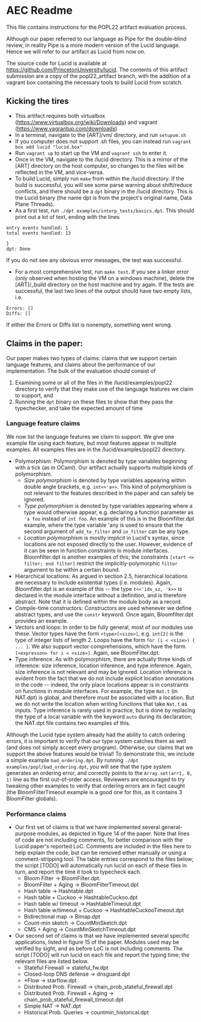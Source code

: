 # AEC Readme
This file contains instructions for the POPL22 artifact evaluation process.

Although our paper referred to our language as Pipe for the double-blind
review, in reality Pipe is a more modern version of the Lucid language. Hence we will
refer to our artifact as Lucid from now on.

The source code for Lucid is available at https://github.com/PrincetonUniversity/lucid.
The contents of this artifact submission are a copy of the popl22_artifact branch, with the addition of
a vagrant box containing the necessary tools to build Lucid from scratch.

## Kicking the tires
* This artifact requires both virtualbox (https://www.virtualbox.org/wiki/Downloads) and vagrant (https://www.vagrantup.com/downloads)
* In a terminal, navigate to the [ART]/vm/ directory, and run `setupvm.sh`
* If you computer does not support .sh files, you can instead run `vagrant box add lucid "lucid.box"`
* Run `vagrant up` to start up the VM and `vagrant ssh` to enter it.
* Once in the VM, navigate to the /lucid directory. This is a mirror of the [ART] directory on the host computer,
so changes to the files will be reflected in the VM, and vice-versa.
* To build Lucid, simply run `make` from within the /lucid directory. If the build is successful, you
will see some parse warning about shift/reduce conflicts, and there should be a `dpt` binary in the /lucid directory.
This is the Lucid binary (the name dpt is from the project's original name, Data Plane Threads).
* As a first test, run `./dpt examples/interp_tests/basics.dpt`. This should print out a lot of text, ending with the lines

```
entry events handled: 1
total events handled: 13

}
dpt: Done
```
If you do not see any obvious error messages, the test was successful.
* For a most comprehensive test, run `make test`. If you see a linker error (only observed when hosting the VM on a windows machine), delete the [ART]/_build directory on the host machine and try again. If the tests are successful, the last two
lines of the output should have two empty lists, i.e.

```
Errors: []
Diffs: []
```
If either the Errors or Diffs list is nonempty, something went wrong.

## Claims in the paper:
Our paper makes two types of claims: claims that we support certain language features, and claims about
the performance of our implementation. The bulk of the evaluation should consist of
1. Examining some or all of the files in the /lucid/examples/popl22 directory to verify that they make use of the language features we claim to support, and
2. Running the `dpt` binary on these files to show that they pass the typechecker, and take the expected amount of time

### Language feature claims
We now list the language features we claim to support. We give one example file using each feature, but most features appear in
multiple examples. All examples files are in the /lucid/examples/popl22 directory.
* Polymorphism: Polymorphism is denoted by type variables beginning with a tick (as in OCaml). Our artifact actually supports
multiple kinds of polymorphism.
  * _Size polymorphism_ is denoted by type variables appearing within double angle brackets, e.g. `int<<'a>>`. This kind of polymorphism is not relevant to the features described in the paper and can safely be ignored.
  * _Type polymorphism_ is denoted by type variables appearing where a type would otherwise appear, e.g. declaring a function parameter as `'a foo` instead of `int foo`. An example of this is in the Bloomfilter.dpt example, where the type variable 'any is used to ensure that the second argument of `add_to_filter` and `in_filter` can be any type.
  * _Location polymorphism_ is mostly implicit in Lucid's syntax, since locations are not exposed directly to the user. However, evidence of it can be seen in function constraints in module interfaces. Bloomfilter.dpt is another examples of this; the constraints `[start <= filter; end filter]` restrict the implicitly-polymorphic `filter` argument to be within a certain bound.
* Hierarchical locations: As argued in section 2.5, hierarchical locations are necessary to include existential types (i.e. modules). Again, Bloomfilter.dpt is an example of this -- the type `t<<'idx_sz, 'k>>` is declared in the module interface without a definition, and is therefore abstract. Note that it is defined within the module body as a record.
* Compile-time constructors: Constructors are used whenever we define abstract types, and use the `constr` keyword. Once again, Bloomfilter.dpt provides an example.
* Vectors and loops: In order to be fully general, most of our modules use these. Vector types have the form `<type>[<size>]`, e.g. `int[2]` is the type of integer lists of length 2. Loops have the form `for (i < <size>) { ... }`. We also support vector comprehensions, which have the form `[<expresson> for i < <size>]`. Again, see BloomFilter.dpt.
* Type inference. As with polymorphism, there are actually three kinds of inference: size inference, location inference, and type inference. Again, size inference is not relevant and may be ignored. Location inference is evident from the fact that we do not include explicit location annotations in the code -- indeed, the only place locations appear is in constraints on functions in module interfaces. For example, the type `Nat.t` (in NAT.dpt) is global, and therefore must be associated with a location. But we do not write the location when writing functions that take `Nat.t` as inputs. Type inference is rarely used in practice, but is done by replacing the type of a local variable with the keyword `auto` during its declaration; the NAT.dpt file contains two examples of this.

Although the Lucid type system already had the ability to catch ordering errors, it is important to verify that our type system
catches them as well (and does not simply accept every program). Otherwise, our claims that we support the above features
would be trivial! To demonstrate this, we include a simple example `bad_ordering.dpt`. By running `./dpt examples/popl/bad_ordering.dpt`, you will see that the type system generates an ordering error, and correctly points to the `Array.set(arr1, 0, 1)` line as the first out-of-order access. Reviewers are encouraged to try tweaking other examples to verify that ordering errors are in fact caught (the BloomFilterTimeout example is a good one for this, as it contains 3 BloomFilter globals).

### Performance claims
* Our first set of claims is that we have implemented several general-purpose modules, as depicted in figure 14 of the paper. Note that lines of code are not including comments, for better comparison with the Lucid paper's reported LoC. Comments are included in the files here to help explain the code, but can be removed either manually or using a comment-stripping tool. The table entries correspond to the files below; the script [TODO] will automatically run lucid on each of these files in turn, and report the time it took to typecheck each.
  * Bloom Filter -> BloomFilter.dpt.
  * BloomFilter + Aging -> BloomFilterTimeout.dpt
  * Hash table -> Hashtable.dpt
  * Hash table + Cuckoo -> HashtableCuckoo.dpt
  * Hash table w/ timeout -> HashtableTimeout.dpt
  * Hash table w/timeout + Cuckoo -> HashtableCuckooTimeout.dpt
  * Bidirectional map -> Bimap.dpt
  * Count-min sketch -> CountMinSketch.dpt
  * CMS + Aging -> CountMinSketchTimeout.dpt
* Our second set of claims is that we have implemented several specific applications, listed in figure 15 of the paper. Modules used may be verified by sight, and as before LoC is not including comments. The script [TODO] will run lucid on each file and report the typing time; the relevant files are listed below.
  * Stateful Firewall -> stateful_fw.dpt
  * Closed-loop DNS defense -> dnsguard.dpt
  * *Flow -> starflow.dpt
  * Distributed Prob. Firewall -> chain_prob_stateful_firewall.dpt
  * Distributed Prob. Firewall + Aging -> chain_prob_stateful_firewall_timeout.dpt
  * Simple NAT -> NAT.dpt
  * Historical Prob. Queries -> countmin_historical.dpt
